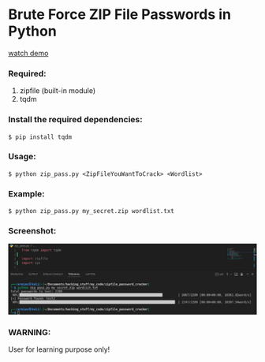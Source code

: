 # Brute Force ZIP File Passwords in Python

[watch demo](https://vimeo.com/723258767)

### Required:

1. zipfile (built-in module)
2. tqdm

### Install the required dependencies:

```
$ pip install tqdm
```

### Usage:
```
$ python zip_pass.py <ZipFileYouWantToCrack> <Wordlist>
```

### Example:
```
$ python zip_pass.py my_secret.zip wordlist.txt
```

### Screenshot:

<img src="demo.png">

### WARNING:

User for learning purpose only!
